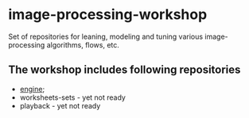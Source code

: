 # image-processing-workshop
Set of repositories for leaning, modeling and tuning various image-processing algorithms, flows, etc.  
## The workshop includes following repositories
 - [engine](https://github.com/ekarpovs/);
 - worksheets-sets - yet not ready
 - playback - yet not ready
